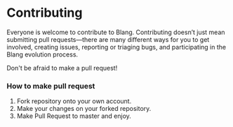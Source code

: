 # Contributing

Everyone is welcome to contribute to Blang. Contributing doesn’t just mean submitting pull requests—there are many different ways for you to get involved, creating issues, reporting or triaging bugs, and participating in the Blang evolution process.

Don't be afraid to make a pull request!

### How to make pull request
1. Fork repository onto your own account.
2. Make your changes on your forked repository.
3. Make Pull Request to master and enjoy.